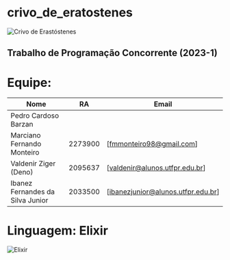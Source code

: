 # crivo_de_eratostenes
![Crivo de Erastóstenes](https://upload.wikimedia.org/wikipedia/commons/8/8c/New_Animation_Sieve_of_Eratosthenes.gif)
## Trabalho de Programação Concorrente (2023-1)

# Equipe:
Nome | RA | Email
-----|----|-------
Pedro Cardoso Barzan| | 
Marciano Fernando Monteiro | 2273900 | [fmmonteiro98@gmail.com]
Valdenir Ziger (Deno) | 2095637 | [valdenir@alunos.utfpr.edu.br]
Ibanez Fernandes da Silva Junior | 2033500 | [ibanezjunior@alunos.utfpr.edu.br]

# Linguagem: Elixir
![Elixir](https://www.each.usp.br/petsi/jornal/wp-content/uploads/2018/09/elixir.png)
